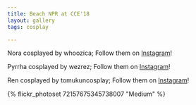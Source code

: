 ```yaml
---
title: Beach NPR at CCE'18
layout: gallery
tags: cosplay

---
```


Nora cosplayed by whoozica; Follow them on [Instagram](https://www.instagram.com/whoozica)!

Pyrrha cosplayed by wezrez; Follow them on [Instagram](https://www.instagram.com/wezrez)!

Ren cosplayed by tomukuncosplay; Follow them on [Instagram](https://www.instagram.com/tomukuncosplay)!

{% flickr_photoset 72157675345738007 "Medium" %}